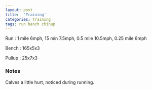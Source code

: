 ```yaml
---
layout: post
title:  'Training'
categories: training
tags: run bench chinup
---
```


Run         :   1 mile 6mph, 15 min 7.5mph, 0.5 mile 10.5mph, 0.25 mile 6mph

Bench       :   165x5x3

Pullup      :   25x7x3

### Notes

Calves a little hurt, noticed during running.
